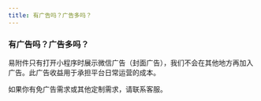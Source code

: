 ```yaml
---
title: 有广告吗？广告多吗？
---
```


### 有广告吗？广告多吗？

易附件只有打开小程序时展示微信广告（封面广告），我们不会在其他地方再加入广告。此广告收益用于承担平台日常运营的成本。

如果你有免广告需求或其他定制需求，请联系客服。


<!--@include: ./faq_footer.md-->